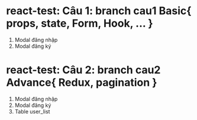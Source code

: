 # react-test: Câu 1: branch cau1  Basic{ props, state, Form, Hook, ... }
1. Modal đăng nhập 
2. Modal đăng ký


# react-test: Câu 2: branch cau2 Advance{ Redux, pagination }
1. Modal đăng nhập
2. Modal đăng ký
3. Table user_list

